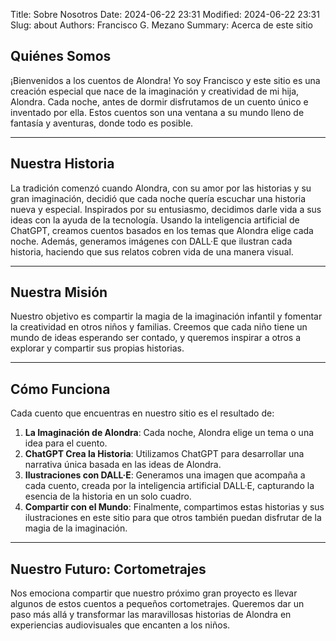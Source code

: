 Title: Sobre Nosotros
Date: 2024-06-22 23:31
Modified: 2024-06-22 23:31
Slug: about
Authors: Francisco G. Mezano
Summary: Acerca de este sitio


## Quiénes Somos

¡Bienvenidos a los cuentos de Alondra! Yo soy Francisco y este sitio es una creación especial que nace de la imaginación y creatividad de mi hija, Alondra. Cada noche, antes de dormir disfrutamos de un cuento único e inventado por ella. Estos cuentos son una ventana a su mundo lleno de fantasía y aventuras, donde todo es posible.

---

## Nuestra Historia

La tradición comenzó cuando Alondra, con su amor por las historias y su gran imaginación, decidió que cada noche quería escuchar una historia nueva y especial. Inspirados por su entusiasmo, decidimos darle vida a sus ideas con la ayuda de la tecnología. Usando la inteligencia artificial de ChatGPT, creamos cuentos basados en los temas que Alondra elige cada noche. Además, generamos imágenes con DALL·E que ilustran cada historia, haciendo que sus relatos cobren vida de una manera visual.

---

## Nuestra Misión

Nuestro objetivo es compartir la magia de la imaginación infantil y fomentar la creatividad en otros niños y familias. Creemos que cada niño tiene un mundo de ideas esperando ser contado, y queremos inspirar a otros a explorar y compartir sus propias historias.

---

## Cómo Funciona

Cada cuento que encuentras en nuestro sitio es el resultado de:

1. **La Imaginación de Alondra**: Cada noche, Alondra elige un tema o una idea para el cuento.
2. **ChatGPT Crea la Historia**: Utilizamos ChatGPT para desarrollar una narrativa única basada en las ideas de Alondra.
3. **Ilustraciones con DALL·E**: Generamos una imagen que acompaña a cada cuento, creada por la inteligencia artificial DALL·E, capturando la esencia de la historia en un solo cuadro.
4. **Compartir con el Mundo**: Finalmente, compartimos estas historias y sus ilustraciones en este sitio para que otros también puedan disfrutar de la magia de la imaginación.

---

## Nuestro Futuro: Cortometrajes

Nos emociona compartir que nuestro próximo gran proyecto es llevar algunos de estos cuentos a pequeños cortometrajes. Queremos dar un paso más allá y transformar las maravillosas historias de Alondra en experiencias audiovisuales que encanten a los niños.
